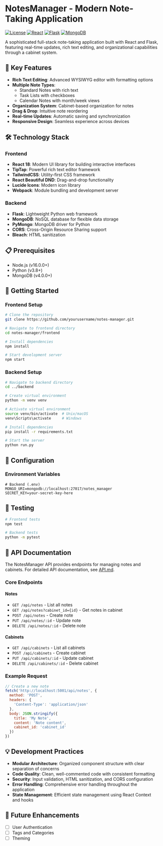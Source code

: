 # NotesManager - Modern Note-Taking Application

[![License](https://img.shields.io/badge/license-MIT-blue.svg)](LICENSE)
[![React](https://img.shields.io/badge/React-18.2.0-blue.svg)](https://reactjs.org/)
[![Flask](https://img.shields.io/badge/Flask-2.0.0+-green.svg)](https://flask.palletsprojects.com/)
[![MongoDB](https://img.shields.io/badge/MongoDB-4.0.0+-green.svg)](https://www.mongodb.com/)

A sophisticated full-stack note-taking application built with React and Flask, featuring real-time updates, rich text editing, and organizational capabilities through a cabinet system.

## 🌟 Key Features

- **Rich Text Editing**: Advanced WYSIWYG editor with formatting options
- **Multiple Note Types**: 
  - Standard Notes with rich text
  - Task Lists with checkboxes
  - Calendar Notes with month/week views
- **Organization System**: Cabinet-based organization for notes
- **Drag & Drop**: Intuitive note reordering
- **Real-time Updates**: Automatic saving and synchronization
- **Responsive Design**: Seamless experience across devices

## 🛠️ Technology Stack

### Frontend
- **React 18**: Modern UI library for building interactive interfaces
- **TipTap**: Powerful rich text editor framework
- **TailwindCSS**: Utility-first CSS framework
- **React Beautiful DND**: Drag-and-drop functionality
- **Lucide Icons**: Modern icon library
- **Webpack**: Module bundling and development server

### Backend
- **Flask**: Lightweight Python web framework
- **MongoDB**: NoSQL database for flexible data storage
- **PyMongo**: MongoDB driver for Python
- **CORS**: Cross-Origin Resource Sharing support
- **Bleach**: HTML sanitization

## 📋 Prerequisites

- Node.js (v16.0.0+)
- Python (v3.8+)
- MongoDB (v4.0.0+)

## 🚀 Getting Started

### Frontend Setup
```bash
# Clone the repository
git clone https://github.com/yourusername/notes-manager.git

# Navigate to frontend directory
cd notes-manager/frontend

# Install dependencies
npm install

# Start development server
npm start
```

### Backend Setup
```bash
# Navigate to backend directory
cd ../backend

# Create virtual environment
python -m venv venv

# Activate virtual environment
source venv/bin/activate  # Unix/macOS
venv\Scripts\activate     # Windows

# Install dependencies
pip install -r requirements.txt

# Start the server
python run.py
```

## 🔧 Configuration

### Environment Variables
```env
# Backend (.env)
MONGO_URI=mongodb://localhost:27017/notes_manager
SECRET_KEY=your-secret-key-here
```

## 🧪 Testing

```bash
# Frontend tests
npm test

# Backend tests
python -m pytest
```

## 📝 API Documentation

The NotesManager API provides endpoints for managing notes and cabinets. For detailed API documentation, see [API.md](docs/API.md).

### Core Endpoints

#### Notes
- `GET /api/notes` - List all notes
- `GET /api/notes?cabinet_id={id}` - Get notes in cabinet
- `POST /api/notes` - Create note
- `PUT /api/notes/:id` - Update note
- `DELETE /api/notes/:id` - Delete note

#### Cabinets
- `GET /api/cabinets` - List all cabinets
- `POST /api/cabinets` - Create cabinet
- `PUT /api/cabinets/:id` - Update cabinet
- `DELETE /api/cabinets/:id` - Delete cabinet

### Example Request
```javascript
// Create a new note
fetch('http://localhost:5001/api/notes', {
  method: 'POST',
  headers: {
    'Content-Type': 'application/json'
  },
  body: JSON.stringify({
    title: 'My Note',
    content: 'Note content',
    cabinet_id: 'cabinet_id'
  })
})
```

## 💡 Development Practices

- **Modular Architecture**: Organized component structure with clear separation of concerns
- **Code Quality**: Clean, well-commented code with consistent formatting
- **Security**: Input validation, HTML sanitization, and CORS configuration
- **Error Handling**: Comprehensive error handling throughout the application
- **State Management**: Efficient state management using React Context and hooks

## 🎯 Future Enhancements

- [ ] User Authentication
- [ ] Tags and Categories
- [ ] Theming
